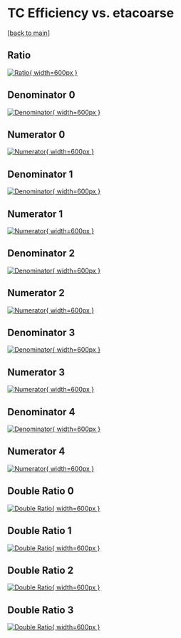 # TC Efficiency vs. etacoarse

[[back to main](./)]



## Ratio

[![Ratio](../mtv/var/TC_loweta_321_1_eff_etacoarse.png){ width=600px }](../mtv/var/TC_loweta_321_1_eff_etacoarse.pdf)

## Denominator 0

[![Denominator](../mtv/den/TC_loweta_321_1_eff_etacoarse_den0.png){ width=600px }](../mtv/den/TC_loweta_321_1_eff_etacoarse_den0.pdf)

## Numerator 0

[![Numerator](../mtv/num/TC_loweta_321_1_eff_etacoarse_num0.png){ width=600px }](../mtv/num/TC_loweta_321_1_eff_etacoarse_num0.pdf)

## Denominator 1

[![Denominator](../mtv/den/TC_loweta_321_1_eff_etacoarse_den1.png){ width=600px }](../mtv/den/TC_loweta_321_1_eff_etacoarse_den1.pdf)

## Numerator 1

[![Numerator](../mtv/num/TC_loweta_321_1_eff_etacoarse_num1.png){ width=600px }](../mtv/num/TC_loweta_321_1_eff_etacoarse_num1.pdf)

## Denominator 2

[![Denominator](../mtv/den/TC_loweta_321_1_eff_etacoarse_den2.png){ width=600px }](../mtv/den/TC_loweta_321_1_eff_etacoarse_den2.pdf)

## Numerator 2

[![Numerator](../mtv/num/TC_loweta_321_1_eff_etacoarse_num2.png){ width=600px }](../mtv/num/TC_loweta_321_1_eff_etacoarse_num2.pdf)

## Denominator 3

[![Denominator](../mtv/den/TC_loweta_321_1_eff_etacoarse_den3.png){ width=600px }](../mtv/den/TC_loweta_321_1_eff_etacoarse_den3.pdf)

## Numerator 3

[![Numerator](../mtv/num/TC_loweta_321_1_eff_etacoarse_num3.png){ width=600px }](../mtv/num/TC_loweta_321_1_eff_etacoarse_num3.pdf)

## Denominator 4

[![Denominator](../mtv/den/TC_loweta_321_1_eff_etacoarse_den4.png){ width=600px }](../mtv/den/TC_loweta_321_1_eff_etacoarse_den4.pdf)

## Numerator 4

[![Numerator](../mtv/num/TC_loweta_321_1_eff_etacoarse_num4.png){ width=600px }](../mtv/num/TC_loweta_321_1_eff_etacoarse_num4.pdf)

## Double Ratio 0

[![Double Ratio](../mtv/ratio/TC_loweta_321_1_eff_etacoarse_ratio0.png){ width=600px }](../mtv/ratio/TC_loweta_321_1_eff_etacoarse_ratio0.pdf)

## Double Ratio 1

[![Double Ratio](../mtv/ratio/TC_loweta_321_1_eff_etacoarse_ratio1.png){ width=600px }](../mtv/ratio/TC_loweta_321_1_eff_etacoarse_ratio1.pdf)

## Double Ratio 2

[![Double Ratio](../mtv/ratio/TC_loweta_321_1_eff_etacoarse_ratio2.png){ width=600px }](../mtv/ratio/TC_loweta_321_1_eff_etacoarse_ratio2.pdf)

## Double Ratio 3

[![Double Ratio](../mtv/ratio/TC_loweta_321_1_eff_etacoarse_ratio3.png){ width=600px }](../mtv/ratio/TC_loweta_321_1_eff_etacoarse_ratio3.pdf)

